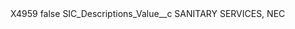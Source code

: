 <?xml version="1.0" encoding="UTF-8"?>
<CustomMetadata xmlns="http://soap.sforce.com/2006/04/metadata" xmlns:xsi="http://www.w3.org/2001/XMLSchema-instance" xmlns:xsd="http://www.w3.org/2001/XMLSchema">
    <label>X4959</label>
    <protected>false</protected>
    <values>
        <field>SIC_Descriptions_Value__c</field>
        <value xsi:type="xsd:string">SANITARY SERVICES, NEC</value>
    </values>
</CustomMetadata>

